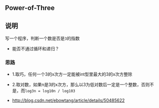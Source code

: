 ## Power-of-Three

## 说明

写一个程序，判断一个数是否是`3`的指数

- 能否不通过循环和递归？

### 思路

- 1.取巧，任何一个3的x次方一定能被int型里最大的3的x次方整除

- 2.取对数，如果n是3的x次方，那么以3为低对数后一定是一个整数，否则不是，而`log3n = log10n / log103`

- http://blog.csdn.net/ebowtang/article/details/50485622